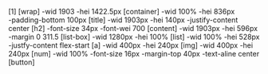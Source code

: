 [1] 
[wrap]
-wid 1903
-hei 1422.5px
    [container]
    -wid 100%
    -hei 836px  
    -padding-bottom 100px
        [title] 
        -wid 1903px
        -hei 140px
        -justify-content center
            [h2]
            -font-size 34px
            -font-wei 700
        [content]
        -wid 1903px
        -hei 596px
        -margin 0 311.5
            [list-box]
            -wid 1280px
            -hei 100%
            [list]
            -wid 100%
            -hei 528px
            -justfy-content flex-start
                [a]
                -wid 400px
                -hei 240px 
                    [img]
                    -wid 400px
                    -hei 240px
            [num]
            -wid 100%
            -font-size 16px
            -margin-top 40px
            -text-aline center
                [button]


